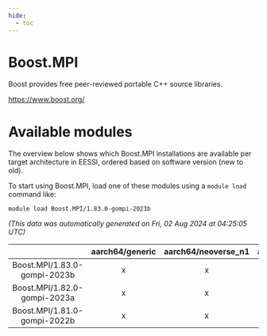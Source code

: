 ```yaml
---
hide:
  - toc
---
```


Boost.MPI
=========


Boost provides free peer-reviewed portable C++ source libraries.

https://www.boost.org/
# Available modules


The overview below shows which Boost.MPI installations are available per target architecture in EESSI, ordered based on software version (new to old).

To start using Boost.MPI, load one of these modules using a `module load` command like:

```shell
module load Boost.MPI/1.83.0-gompi-2023b
```

*(This data was automatically generated on Fri, 02 Aug 2024 at 04:25:05 UTC)*  

| |aarch64/generic|aarch64/neoverse_n1|aarch64/neoverse_v1|x86_64/generic|x86_64/amd/zen2|x86_64/amd/zen3|x86_64/amd/zen4|x86_64/intel/haswell|x86_64/intel/skylake_avx512|
| :---: | :---: | :---: | :---: | :---: | :---: | :---: | :---: | :---: | :---: |
|Boost.MPI/1.83.0-gompi-2023b|x|x|x|x|x|x|x|x|x|
|Boost.MPI/1.82.0-gompi-2023a|x|x|x|x|x|x|x|x|x|
|Boost.MPI/1.81.0-gompi-2022b|x|x|x|x|x|x|-|x|x|
